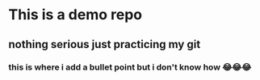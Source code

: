 # This is a demo repo

## nothing serious just practicing my git

### this is where i add a bullet point but i don't know how 😂😂😂